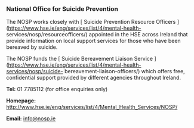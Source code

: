 ###  National Office for Suicide Prevention

The NOSP works closely with [ Suicide Prevention Resource Officers
](https://www.hse.ie/eng/services/list/4/mental-health-
services/nosp/resourceofficers/) appointed in the HSE across Ireland that
provide information on local support services for those who have been bereaved
by suicide.

The NOSP funds the [ Suicide Bereavement Liaison Service
](https://www.hse.ie/eng/services/list/4/mental-health-services/nosp/suicide-
bereavement-liaison-officers/) which offers free, confidential support
provided by different agencies throughout Ireland.

**Tel:** 01 7785112 (for office enquiries only)

**Homepage:** [
http://www.hse.ie/eng/services/list/4/Mental_Health_Services/NOSP/
](http://www.hse.ie/eng/services/list/4/Mental_Health_Services/NOSP/)

**Email:** [ info@nosp.ie ](mailto:info@nosp.ie)
